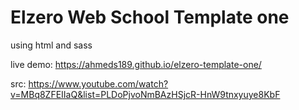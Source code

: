 # Elzero Web School Template one

using html and sass

live demo: https://ahmeds189.github.io/elzero-template-one/

src: https://www.youtube.com/watch?v=MBq8ZFEIIaQ&list=PLDoPjvoNmBAzHSjcR-HnW9tnxyuye8KbF
